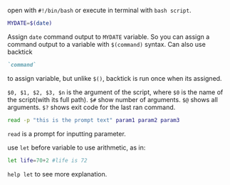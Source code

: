 open with `#!/bin/bash` or execute in terminal with `bash script`.

```bash
MYDATE=$(date)
```
Assign `date` command output to `MYDATE` variable. So you can assign a command output to a variable with `$(command)` syntax.
Can also use backtick 
```md
`command`
```
to assign variable, but unlike `$()`, backtick is run once when its assigned.

`$0, $1, $2, $3, $n` is the argument of the script, where `$0` is the name of the script(with its full path). `$#` show number of arguments. `$@` shows all arguments. `$?` shows exit code for the last ran command.
```bash
read -p "this is the prompt text" param1 param2 param3
```
`read` is a prompt for inputting parameter.

use `let` before variable to use arithmetic, as in:
```bash
let life=70+2 #life is 72
```
`help let` to see more explanation.
